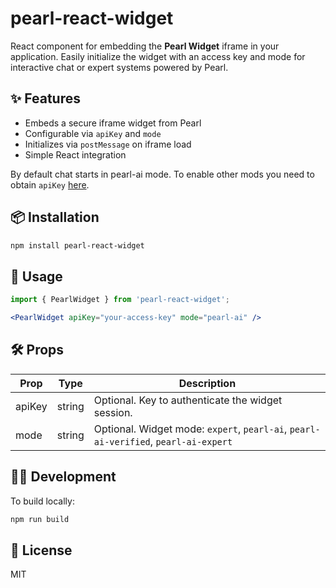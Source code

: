 # pearl-react-widget

React component for embedding the **Pearl Widget** iframe in your application. Easily initialize the widget with an access key and mode for interactive chat or expert systems powered by Pearl.

## ✨ Features
- Embeds a secure iframe widget from Pearl
- Configurable via `apiKey` and `mode`
- Initializes via `postMessage` on iframe load
- Simple React integration

By default chat starts in pearl-ai mode. To enable other mods you need to obtain `apiKey` [here](https://www.pearl.com/contact).

## 📦 Installation
```bash
npm install pearl-react-widget
```

## 🚀 Usage
```jsx
import { PearlWidget } from 'pearl-react-widget';

<PearlWidget apiKey="your-access-key" mode="pearl-ai" />
```

## 🛠️ Props
| Prop     | Type     | Description                                                                 |
|----------|----------|-----------------------------------------------------------------------------|
| apiKey   | string   | Optional. Key to authenticate the widget session.                            |
| mode     | string   | Optional. Widget mode: `expert`, `pearl-ai`, `pearl-ai-verified`, `pearl-ai-expert` |

## 🧑‍💻 Development
To build locally:
```bash
npm run build
```

## 📄 License
MIT
